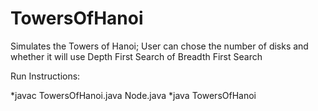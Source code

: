 TowersOfHanoi
=============

Simulates the Towers of Hanoi; User can chose the number of disks and whether it will use Depth First Search of Breadth First Search

Run Instructions:

*javac TowersOfHanoi.java Node.java
*java TowersOfHanoi
